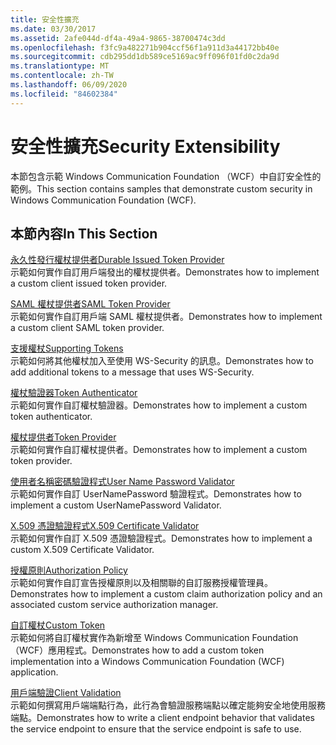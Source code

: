 ```yaml
---
title: 安全性擴充
ms.date: 03/30/2017
ms.assetid: 2afe044d-df4a-49a4-9865-38700474c3dd
ms.openlocfilehash: f3fc9a482271b904ccf56f1a911d3a44172bb40e
ms.sourcegitcommit: cdb295dd1db589ce5169ac9ff096f01fd0c2da9d
ms.translationtype: MT
ms.contentlocale: zh-TW
ms.lasthandoff: 06/09/2020
ms.locfileid: "84602384"
---
```

# <a name="security-extensibility"></a><span data-ttu-id="c215c-102">安全性擴充</span><span class="sxs-lookup"><span data-stu-id="c215c-102">Security Extensibility</span></span>
<span data-ttu-id="c215c-103">本節包含示範 Windows Communication Foundation （WCF）中自訂安全性的範例。</span><span class="sxs-lookup"><span data-stu-id="c215c-103">This section contains samples that demonstrate custom security in Windows Communication Foundation (WCF).</span></span>  
  
## <a name="in-this-section"></a><span data-ttu-id="c215c-104">本節內容</span><span class="sxs-lookup"><span data-stu-id="c215c-104">In This Section</span></span>  
 [<span data-ttu-id="c215c-105">永久性發行權杖提供者</span><span class="sxs-lookup"><span data-stu-id="c215c-105">Durable Issued Token Provider</span></span>](durable-issued-token-provider.md)  
 <span data-ttu-id="c215c-106">示範如何實作自訂用戶端發出的權杖提供者。</span><span class="sxs-lookup"><span data-stu-id="c215c-106">Demonstrates how to implement a custom client issued token provider.</span></span>  
  
 [<span data-ttu-id="c215c-107">SAML 權杖提供者</span><span class="sxs-lookup"><span data-stu-id="c215c-107">SAML Token Provider</span></span>](saml-token-provider.md)  
 <span data-ttu-id="c215c-108">示範如何實作自訂用戶端 SAML 權杖提供者。</span><span class="sxs-lookup"><span data-stu-id="c215c-108">Demonstrates how to implement a custom client SAML token provider.</span></span>  
  
 [<span data-ttu-id="c215c-109">支援權杖</span><span class="sxs-lookup"><span data-stu-id="c215c-109">Supporting Tokens</span></span>](supporting-tokens.md)  
 <span data-ttu-id="c215c-110">示範如何將其他權杖加入至使用 WS-Security 的訊息。</span><span class="sxs-lookup"><span data-stu-id="c215c-110">Demonstrates how to add additional tokens to a message that uses WS-Security.</span></span>  
  
 [<span data-ttu-id="c215c-111">權杖驗證器</span><span class="sxs-lookup"><span data-stu-id="c215c-111">Token Authenticator</span></span>](token-authenticator.md)  
 <span data-ttu-id="c215c-112">示範如何實作自訂權杖驗證器。</span><span class="sxs-lookup"><span data-stu-id="c215c-112">Demonstrates how to implement a custom token authenticator.</span></span>  
  
 [<span data-ttu-id="c215c-113">權杖提供者</span><span class="sxs-lookup"><span data-stu-id="c215c-113">Token Provider</span></span>](token-provider.md)  
 <span data-ttu-id="c215c-114">示範如何實作自訂權杖提供者。</span><span class="sxs-lookup"><span data-stu-id="c215c-114">Demonstrates how to implement a custom token provider.</span></span>  
  
 [<span data-ttu-id="c215c-115">使用者名稱密碼驗證程式</span><span class="sxs-lookup"><span data-stu-id="c215c-115">User Name Password Validator</span></span>](user-name-password-validator.md)  
 <span data-ttu-id="c215c-116">示範如何實作自訂 UserNamePassword 驗證程式。</span><span class="sxs-lookup"><span data-stu-id="c215c-116">Demonstrates how to implement a custom UserNamePassword Validator.</span></span>  
  
 [<span data-ttu-id="c215c-117">X.509 憑證驗證程式</span><span class="sxs-lookup"><span data-stu-id="c215c-117">X.509 Certificate Validator</span></span>](x-509-certificate-validator.md)  
 <span data-ttu-id="c215c-118">示範如何實作自訂 X.509 憑證驗證程式。</span><span class="sxs-lookup"><span data-stu-id="c215c-118">Demonstrates how to implement a custom X.509 Certificate Validator.</span></span>  
  
 [<span data-ttu-id="c215c-119">授權原則</span><span class="sxs-lookup"><span data-stu-id="c215c-119">Authorization Policy</span></span>](authorization-policy.md)  
 <span data-ttu-id="c215c-120">示範如何實作自訂宣告授權原則以及相關聯的自訂服務授權管理員。</span><span class="sxs-lookup"><span data-stu-id="c215c-120">Demonstrates how to implement a custom claim authorization policy and an associated custom service authorization manager.</span></span>  
  
 [<span data-ttu-id="c215c-121">自訂權杖</span><span class="sxs-lookup"><span data-stu-id="c215c-121">Custom Token</span></span>](custom-token.md)  
 <span data-ttu-id="c215c-122">示範如何將自訂權杖實作為新增至 Windows Communication Foundation （WCF）應用程式。</span><span class="sxs-lookup"><span data-stu-id="c215c-122">Demonstrates how to add a custom token implementation into a Windows Communication Foundation (WCF) application.</span></span>  
  
 [<span data-ttu-id="c215c-123">用戶端驗證</span><span class="sxs-lookup"><span data-stu-id="c215c-123">Client Validation</span></span>](client-validation.md)  
 <span data-ttu-id="c215c-124">示範如何撰寫用戶端端點行為，此行為會驗證服務端點以確定能夠安全地使用服務端點。</span><span class="sxs-lookup"><span data-stu-id="c215c-124">Demonstrates how to write a client endpoint behavior that validates the service endpoint to ensure that the service endpoint is safe to use.</span></span>
